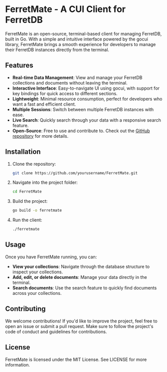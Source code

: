# FerretMate - A CUI Client for FerretDB

FerretMate is an open-source, terminal-based client for managing FerretDB, built in Go. With a simple and intuitive interface powered by the gocui library, FerretMate brings a smooth experience for developers to manage their FerretDB instances directly from the terminal.

## Features

- **Real-time Data Management**: View and manage your FerretDB collections and documents without leaving the terminal.
- **Interactive Interface**: Easy-to-navigate UI using gocui, with support for key bindings for quick access to different sections.
- **Lightweight**: Minimal resource consumption, perfect for developers who want a fast and efficient client.
- **Multiple Sessions**: Switch between multiple FerretDB instances with ease.
- **Live Search**: Quickly search through your data with a responsive search feature.
- **Open-Source**: Free to use and contribute to. Check out the [GitHub repository](https://github.com/ksiezykm/FerretMate) for more details.

## Installation

1. Clone the repository:
    ```bash
    git clone https://github.com/yourusername/FerretMate.git
    ```

2. Navigate into the project folder:
    ```bash
    cd FerretMate
    ```

3. Build the project:
    ```bash
    go build -o ferretmate
    ```

4. Run the client:
    ```bash
    ./ferretmate
    ```

## Usage

Once you have FerretMate running, you can:

- **View your collections**: Navigate through the database structure to inspect your collections.
- **Add, edit, or delete documents**: Manage your data directly in the terminal.
- **Search documents**: Use the search feature to quickly find documents across your collections.

## Contributing

We welcome contributions! If you'd like to improve the project, feel free to open an issue or submit a pull request. Make sure to follow the project's code of conduct and guidelines for contributions.

## License

FerretMate is licensed under the MIT License. See LICENSE for more information.


